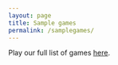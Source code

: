 ```yaml
---
layout: page
title: Sample games
permalink: /samplegames/
---
```


Play our full list of games <a href="http://demo.otree.org" target="_blank">here</a>.